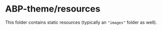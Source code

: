 # ABP-theme/resources

This folder contains static resources (typically an `"images"` folder as well).
